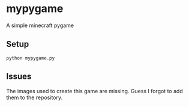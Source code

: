 # mypygame
A simple minecraft pygame

## Setup
```python mypygame.py```

## Issues
The images used to create this game are missing. Guess I forgot to add them to the repository.
